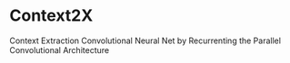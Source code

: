 # Context2X
Context Extraction Convolutional Neural Net by Recurrenting the Parallel Convolutional Architecture
